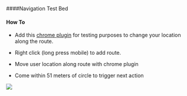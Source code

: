 ####Navigation Test Bed

#### How To
* Add this [chrome plugin](https://chrome.google.com/webstore/detail/manual-geolocation/mfodligkojepnddfhkbkodbamcagfhlo?hl=en) for testing purposes to change your location along the route.

* Right click (long press mobile) to add route. 
* Move user location along route with chrome plugin
* Come within 51 meters of circle to trigger next action

![](https://i.cloudup.com/0qObPwghA2-2000x2000.png)